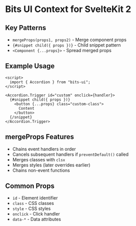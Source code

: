 # Bits UI Context for SvelteKit 2

## Key Patterns

- `mergeProps(props1, props2)` - Merge component props
- `{#snippet child({ props })}` - Child snippet pattern
- `<Component {...props}>` - Spread merged props

## Example Usage

```svelte
<script>
  import { Accordion } from "bits-ui";
</script>

<Accordion.Trigger id="custom" onclick={handler}>
  {#snippet child({ props })}
    <button {...props} class="custom-class">
      Content
    </button>
  {/snippet}
</Accordion.Trigger>
```

## mergeProps Features

- Chains event handlers in order
- Cancels subsequent handlers if `preventDefault()` called
- Merges classes with `clsx`
- Merges styles (later overrides earlier)
- Chains non-event functions

## Common Props

- `id` - Element identifier
- `class` - CSS classes
- `style` - CSS styles
- `onclick` - Click handler
- `data-*` - Data attributes
